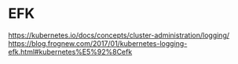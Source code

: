 # EFK
https://kubernetes.io/docs/concepts/cluster-administration/logging/  
https://blog.frognew.com/2017/01/kubernetes-logging-efk.html#kubernetes%E5%92%8Cefk  
